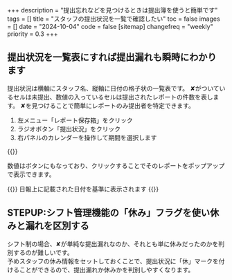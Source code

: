 +++
description = "提出忘れなどを見つけるときは提出簿を使うと簡単です"
tags = []
title = "スタッフの提出状況を一覧で確認したい"
toc = false
images = []
date = "2024-10-04"
code = false
[sitemap]
  changefreq = "weekly"
  priority = 0.3
+++

## 提出状況を一覧表にすれば提出漏れも瞬時にわかります

提出状況は横軸にスタッフ名、縦軸に日付の格子状の一覧表です。
✘がついているセルは未提出、数値の入っているセルは提出されたレポートの件数を表します。
✘を見つけることで簡単にレポートのみ提出者を特定できます。


1. 左メニュー「レポート保存箱」をクリック
2. ラジオボタン「提出状況」をクリック
3. 右パネルのカレンダーを操作して期間を選択します

{{<iTablet filename="map" msg="提出状況は右上のカレンダーと同じ期間を表示するよ" alice="pc">}}


数値はボタンにもなっており、クリックすることでそのレポートをポップアップで表示できます。

{{<warning>}}
日報上に記載された日付を基準に表示されます
{{</warning>}}


## STEPUP:シフト管理機能の「休み」フラグを使い休みと漏れを区別する

シフト制の場合、✘が単純な提出漏れなのか、それとも単に休みだったのかを判別するのが難しいです。  
予めスタッフの休み情報をセットしておくことで、提出状況に「休」マークを付けることができるので、提出漏れか休みかを判別しやすくなります。



